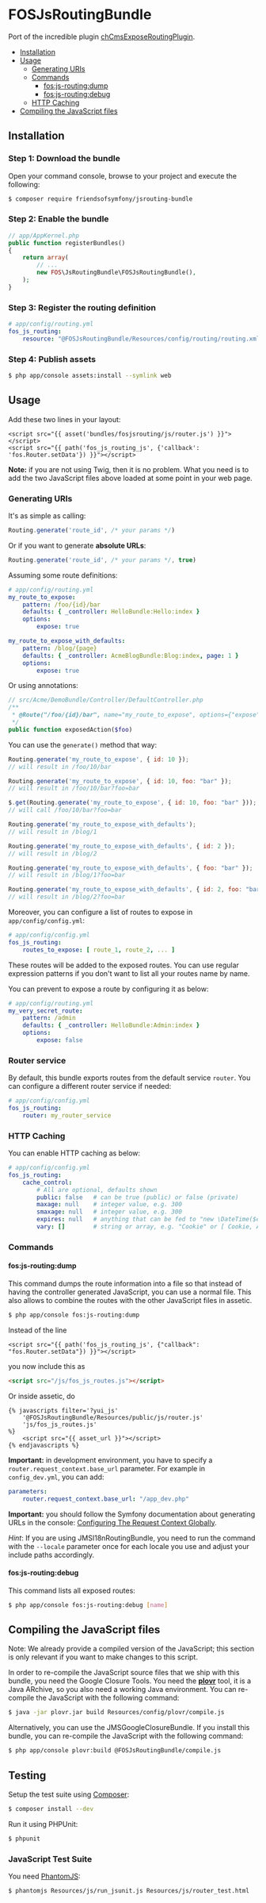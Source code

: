 FOSJsRoutingBundle
==================

Port of the incredible plugin
[chCmsExposeRoutingPlugin](https://github.com/themouette/chCmsExposeRoutingPlugin).

* [Installation](#installation)
* [Usage](#usage)
  - [Generating URIs](#generating-uris)
  - [Commands](#commands)
    - [fos:js-routing:dump](#fosjs-routingdump)
    - [fos:js-routing:debug](#fosjs-routingdebug)
  - [HTTP Caching](#http-caching)
* [Compiling the JavaScript files](#compiling-the-javascript-files)


Installation
------------

### Step 1: Download the bundle

Open your command console, browse to your project and execute the following:

```sh
$ composer require friendsofsymfony/jsrouting-bundle
```

### Step 2: Enable the bundle

``` php
// app/AppKernel.php
public function registerBundles()
{
    return array(
        // ...
        new FOS\JsRoutingBundle\FOSJsRoutingBundle(),
    );
}
```

### Step 3: Register the routing definition

```yaml
# app/config/routing.yml
fos_js_routing:
    resource: "@FOSJsRoutingBundle/Resources/config/routing/routing.xml"
```

### Step 4: Publish assets

```sh
$ php app/console assets:install --symlink web
```

Usage
-----

Add these two lines in your layout:

```jinja
<script src="{{ asset('bundles/fosjsrouting/js/router.js') }}"></script>
<script src="{{ path('fos_js_routing_js', {'callback': 'fos.Router.setData'}) }}"></script>
```

**Note:** if you are not using Twig, then it is no problem. What you need is to
add the two JavaScript files above loaded at some point in your web page.

### Generating URIs

It's as simple as calling:

```JavaScript
Routing.generate('route_id', /* your params */)
```

Or if you want to generate **absolute URLs**:

```JavaScript
Routing.generate('route_id', /* your params */, true)
```

Assuming some route definitions:

```yaml
# app/config/routing.yml
my_route_to_expose:
    pattern: /foo/{id}/bar
    defaults: { _controller: HelloBundle:Hello:index }
    options:
        expose: true

my_route_to_expose_with_defaults:
    pattern: /blog/{page}
    defaults: { _controller: AcmeBlogBundle:Blog:index, page: 1 }
    options:
        expose: true
```

Or using annotations:

```php
// src/Acme/DemoBundle/Controller/DefaultController.php
/**
 * @Route("/foo/{id}/bar", name="my_route_to_expose", options={"expose"=true})
 */
public function exposedAction($foo)
```

You can use the `generate()` method that way:

```JavaScript
Routing.generate('my_route_to_expose', { id: 10 });
// will result in /foo/10/bar

Routing.generate('my_route_to_expose', { id: 10, foo: "bar" });
// will result in /foo/10/bar?foo=bar

$.get(Routing.generate('my_route_to_expose', { id: 10, foo: "bar" }));
// will call /foo/10/bar?foo=bar

Routing.generate('my_route_to_expose_with_defaults');
// will result in /blog/1

Routing.generate('my_route_to_expose_with_defaults', { id: 2 });
// will result in /blog/2

Routing.generate('my_route_to_expose_with_defaults', { foo: "bar" });
// will result in /blog/1?foo=bar

Routing.generate('my_route_to_expose_with_defaults', { id: 2, foo: "bar" });
// will result in /blog/2?foo=bar
```

Moreover, you can configure a list of routes to expose in `app/config/config.yml`:

```yaml
# app/config/config.yml
fos_js_routing:
    routes_to_expose: [ route_1, route_2, ... ]
```

These routes will be added to the exposed routes. You can use regular expression patterns
if you don't want to list all your routes name by name.

You can prevent to expose a route by configuring it as below:

```yaml
# app/config/routing.yml
my_very_secret_route:
    pattern: /admin
    defaults: { _controller: HelloBundle:Admin:index }
    options:
        expose: false
```

### Router service

By default, this bundle exports routes from the default service `router`. You
can configure a different router service if needed:

```yaml
# app/config/config.yml
fos_js_routing:
    router: my_router_service
```

### HTTP Caching

You can enable HTTP caching as below:

```yaml
# app/config/config.yml
fos_js_routing:
    cache_control:
        # All are optional, defaults shown
        public: false   # can be true (public) or false (private)
        maxage: null    # integer value, e.g. 300
        smaxage: null   # integer value, e.g. 300
        expires: null   # anything that can be fed to "new \DateTime($expires)", e.g. "5 minutes"
        vary: []        # string or array, e.g. "Cookie" or [ Cookie, Accept ]
```

### Commands

#### fos:js-routing:dump

This command dumps the route information into a file so that instead of having
the controller generated JavaScript, you can use a normal file. This also allows
to combine the routes with the other JavaScript files in assetic.

```bash
$ php app/console fos:js-routing:dump
```

Instead of the line

```jinja
<script src="{{ path('fos_js_routing_js', {"callback": "fos.Router.setData"}) }}"></script>
```

you now include this as

```html
<script src="/js/fos_js_routes.js"></script>
```

Or inside assetic, do

```jinja
{% javascripts filter='?yui_js'
    '@FOSJsRoutingBundle/Resources/public/js/router.js'
    'js/fos_js_routes.js'
%}
    <script src="{{ asset_url }}"></script>
{% endjavascripts %}
```

**Important:** in development environment, you have to specify a `router.request_context.base_url` parameter. For example in `config_dev.yml`, you can add:

```yml
parameters:
    router.request_context.base_url: "/app_dev.php"
```

**Important:** you should follow the Symfony documentation about generating URLs
in the console: [Configuring The Request Context
Globally](http://symfony.com/doc/current/cookbook/console/sending_emails.html#configuring-the-request-context-globally).

*Hint*: If you are using JMSI18nRoutingBundle, you need to run the command with
the `--locale` parameter once for each locale you use and adjust your include paths
accordingly.


#### fos:js-routing:debug

This command lists all exposed routes:

```bash
$ php app/console fos:js-routing:debug [name]
```

Compiling the JavaScript files
------------------------------

Note: We already provide a compiled version of the JavaScript; this section is only
relevant if you want to make changes to this script.

In order to re-compile the JavaScript source files that we ship with this bundle, you
need the Google Closure Tools. You need the
[**plovr**](http://plovr.com/download.html) tool, it is a Java ARchive, so you
also need a working Java environment. You can re-compile the JavaScript with the
following command:

```bash
$ java -jar plovr.jar build Resources/config/plovr/compile.js
```

Alternatively, you can use the JMSGoogleClosureBundle. If you install this bundle,
you can re-compile the JavaScript with the following command:

```bash
$ php app/console plovr:build @FOSJsRoutingBundle/compile.js
```

Testing
-------

Setup the test suite using [Composer](http://getcomposer.org/):

```bash
$ composer install --dev
```

Run it using PHPUnit:

```bash
$ phpunit
```

### JavaScript Test Suite

You need [PhantomJS](http://phantomjs.org/):

```bash
$ phantomjs Resources/js/run_jsunit.js Resources/js/router_test.html
```
